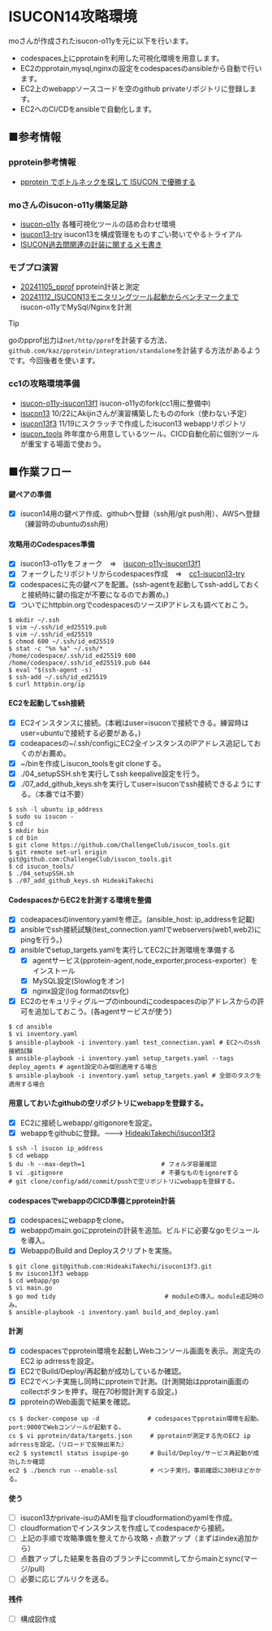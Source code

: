 # ISUCON14攻略環境

moさんが作成されたisucon-o11yを元に以下を行います。
- codespaces上にpprotainを利用した可視化環境を用意します。
- EC2のpprotain,mysql,nginxの設定をcodespacesのansibleから自動で行います。
- EC2上のwebappソースコードを空のgithub privateリポジトリに登録します。
- EC2へのCI/CDをansibleで自動化します。  

## ■参考情報
### pprotein参考情報
- [pprotein でボトルネックを探して ISUCON で優勝する](https://zenn.dev/team_soda/articles/20231206000000)

### moさんのisucon-o11y構築足跡
- [isucon-o11y](https://github.com/mo124121/isucon-o11y) 各種可視化ツールの詰め合わせ環境
- [isucon13-try](https://github.com/mo124121/isucon13-try) isucon13を構成管理をものすごい勢いでやるトライアル
- [ISUCON過去問関連の計装に関するメモ書き](https://qiita.com/mo124121/items/d99ca8fb39ed54237e9b)

### モブプロ演習
- [20241105_pprof](https://github.com/ChallengeClub/isucon_tips/blob/main/2024/20241105_pprof.md) pprotein計装と測定
- [20241112_ISUCON13モニタリングツール起動からベンチマークまで](https://github.com/ChallengeClub/isucon_tips/blob/main/2024/20241112_ISUCON13%E3%83%A2%E3%83%8B%E3%82%BF%E3%83%AA%E3%83%B3%E3%82%B0%E3%83%84%E3%83%BC%E3%83%AB%E8%B5%B7%E5%8B%95%E3%81%8B%E3%82%89%E3%83%99%E3%83%B3%E3%83%81%E3%83%9E%E3%83%BC%E3%82%AF%E3%81%BE%E3%81%A7.md) isucon-o11yでMySql/Nginxを計測

> [!TIP]
> goのpprof出力は`net/http/pprof`を計装する方法、`github.com/kaz/pprotein/integration/standalone`を計装する方法があるようです。今回後者を使います。  

### cc1の攻略環境準備
- [isucon-o11y-isucon13f1](https://github.com/HideakiTakechi/isucon-o11y-isucon13f1) isucon-o11yのfork(cc1用に整備中)
- [isucon13](https://github.com/HideakiTakechi/isucon13) 10/22にAkijinさんが演習構築したもののfork（使わない予定）
- [isucon13f3](https://github.com/HideakiTakechi/isucon13f3) 11/19にスクラッチで作成したisucon13 webappリポジトリ
- [isucon_tools](https://github.com/ChallengeClub/isucon_tools) 昨年度から用意しているツール。CICD自動化前に個別ツールが重宝する場面で使おう。

## ■作業フロー
#### 鍵ペアの準備  
- [x] isucon14用の鍵ペア作成、githubへ登録（ssh用/git push用）、AWSへ登録（練習時のubuntuのssh用）
#### 攻略用のCodespaces準備
- [x] isucon13-o11yをフォーク　⇒　[isucon-o11y-isucon13f1](https://github.com/HideakiTakechi/isucon-o11y-isucon13f1)
- [x] フォークしたリポジトリからcodespaces作成　⇒　[cc1-isucon13-try](https://fantastic-couscous-4jwj7vvwpjghj445.github.dev/)
- [x] codespacesに先の鍵ペアを配置。(ssh-agentを起動してssh-addしておくと接続時に鍵の指定が不要になるのでお薦め。)
- [x] ついでにhttpbin.orgでcodespacesのソースIPアドレスも調べておこう。
```
$ mkdir ~/.ssh
$ vim ~/.ssh/id_ed25519.pub
$ vim ~/.ssh/id_ed25519
$ chmod 600 ~/.ssh/id_ed25519
$ stat -c "%n %a" ~/.ssh/*
/home/codespace/.ssh/id_ed25519 600
/home/codespace/.ssh/id_ed25519.pub 644
$ eval "$(ssh-agent -s)
$ ssh-add ~/.ssh/id_ed25519
$ curl httpbin.org/ip
```
#### EC2を起動してssh接続
- [x] EC2インスタンスに接続。(本戦はuser=isuconで接続できる。練習時はuser=ubuntuで接続する必要がある。)
- [x] codeapacesの~/.ssh/configにEC2全インスタンスのIPアドレス追記しておくのがお薦め。
- [x] ~/binを作成しisucon_toolsをgit cloneする。
- [x] ./04_setupSSH.shを実行してssh keepalive設定を行う。
- [x] ./07_add_github_keys.shを実行してuser=isuconでssh接続できるようにする。（本番では不要）  
```
$ ssh -l ubuntu ip_address
$ sudo su isucon -
$ cd
$ mkdir bin
$ cd bin
$ git clone https://github.com/ChallengeClub/isucon_tools.git
$ git remote set-url origin git@github.com:ChallengeClub/isucon_tools.git
$ cd isucon_tools/
$ ./04_setupSSH.sh
$ ./07_add_github_keys.sh HideakiTakechi
``` 
#### CodespacesからEC2を計測する環境を整備
- [x] codeapacesのinventory.yamlを修正。(ansible_host: ip_addressを記載)
- [x] ansibleでssh接続試験(test_connection.yamlでwebservers(web1,web2)にpingを行う。)
- [x] ansibleでsetup_targets.yamlを実行してEC2に計測環境を準備する
    - [x] agentサービス(pprotein-agent,node_exporter,process-exporter）をインストール
    - [x] MySQL設定(Slowlogをオン)
    - [x] nginx設定(log formatのtsv化)
- [x] EC2のセキュリティグループのinboundにcodespacesのipアドレスからの許可を追加しておこう。(各agentサービスが使う)
```
$ cd ansible
$ vi inventory.yaml
$ ansible-playbook -i inventory.yaml test_connection.yaml # EC2へのssh接続試験
$ ansible-playbook -i inventory.yaml setup_targets.yaml --tags deploy_agents # agent設定のみ個別適用する場合
$ ansible-playbook -i inventory.yaml setup_targets.yaml # 全部のタスクを適用する場合
``` 
#### 用意しておいたgithubの空リポジトリにwebappを登録する。
- [x] EC2に接続しwebapp/.gitigonoreを設定。
- [x] webappをgithubに登録。---> [HideakiTakechi/isucon13f3](https://github.com/HideakiTakechi/isucon13f3)
```
$ ssh -l isucon ip_address
$ cd webapp
$ du -h --max-depth=1                     # フォルダ容量確認
$ vi .gitignore                           # 不要なものをignoreする
# git clone/config/add/commit/pushで空リポジトリにwebappを登録する。
```
#### codespacesでwebappのCICD準備とpprotein計装
- [x] codespacesにwebappをclone。
- [x] webappのmain.goにpproteinの計装を追加。ビルドに必要なgoモジュールを導入。
- [x] WebappのBuild and Deployスクリプトを実施。
```
$ git clone git@github.com:HideakiTakechi/isucon13f3.git
$ mv isucon13f3 webapp
$ cd webapp/go
$ vi main.go
$ go mod tidy                              # moduleの導入。module追記時のみ。
$ ansible-playbook -i inventory.yaml build_and_deploy.yaml
```
#### 計測
- [x] codespacesでpprotein環境を起動しWebコンソール画面を表示。測定先のEC2 ip adrressを設定。
- [x] EC2でBuild/Deploy/再起動が成功しているか確認。
- [x] EC2でベンチ実施し同時にpproteinで計測。(計測開始はpprotain画面のcollectボタンを押す。現在70秒間計測する設定。)
- [x] pproteinのWeb画面で結果を確認。
```
cs $ docker-compose up -d　　　　　　　　# codespacesでpprotain環境を起動。port:9000でWebコンソールが起動する。
cs $ vi pprotein/data/targets.json　　　# pprotainが測定する先のEC2 ip adrressを設定。（リロードで反映出来た）
ec2 $ systemctl status isupipe-go      # Build/Deploy/サービス再起動が成功したか確認
ec2 $ ./bench run --enable-ssl         # ベンチ実行。事前確認に30秒ほどかかる。
```
#### 使う
- [ ] isucon13かprivate-isuのAMIを指すcloudformationのyamlを作成。
- [ ] cloudformationでインスタンスを作成してcodespaceから接続。
- [ ] 上記の手順で攻略準備を整えてから攻略・点数アップ（まずはindex追加から）
- [ ] 点数アップした結果を各自のブランチにcommitしてからmainとsync(マージ/pull)
- [ ] 必要に応じプルリクを送る。
#### 残件
- [ ] 構成図作成
